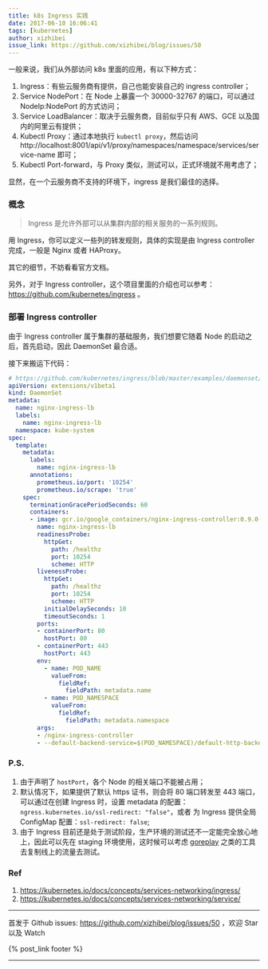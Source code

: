 ```yaml
---
title: k8s Ingress 实践
date: 2017-06-10 16:06:41
tags: [kubernetes]
author: xizhibei
issue_link: https://github.com/xizhibei/blog/issues/50
---
```

一般来说，我们从外部访问 k8s 里面的应用，有以下种方式：

1. Ingress：有些云服务商有提供，自己也能安装自己的 ingress controller；
2. Service NodePort：在 Node 上暴露一个 30000-32767 的端口，可以通过 NodeIp:NodePort 的方式访问；
3. Service LoadBalancer：取决于云服务商，目前似乎只有 AWS、GCE 以及国内的阿里云有提供；
4. Kubectl Proxy：通过本地执行 `kubectl proxy`，然后访问 http://localhost:8001/api/v1/proxy/namespaces/namespace/services/service-name 即可；
5. Kubectl Port-forward，与 Proxy 类似，测试可以，正式环境就不用考虑了；

显然，在一个云服务商不支持的环境下，ingress 是我们最佳的选择。

### 概念
> Ingress 是允许外部可以从集群内部的相关服务的一系列规则。

用 Ingress，你可以定义一些列的转发规则，具体的实现是由 Ingress controller 完成，一般是 Nginx 或者 HAProxy。

其它的细节，不妨看看官方文档。

另外，对于 Ingress controller，这个项目里面的介绍也可以参考：https://github.com/kubernetes/ingress 。

### 部署 Ingress controller
由于 Ingress controller 属于集群的基础服务，我们想要它随着 Node 的启动之后，首先启动，因此 DaemonSet 最合适。

接下来搬运下代码：

```yml
# https://github.com/kubernetes/ingress/blob/master/examples/daemonset/nginx/nginx-ingress-daemonset.yaml
apiVersion: extensions/v1beta1
kind: DaemonSet
metadata:
  name: nginx-ingress-lb
  labels:
    name: nginx-ingress-lb
  namespace: kube-system
spec:
  template:
    metadata:
      labels:
        name: nginx-ingress-lb
      annotations:
        prometheus.io/port: '10254'
        prometheus.io/scrape: 'true'
    spec:
      terminationGracePeriodSeconds: 60
      containers:
      - image: gcr.io/google_containers/nginx-ingress-controller:0.9.0-beta.7
        name: nginx-ingress-lb
        readinessProbe:
          httpGet:
            path: /healthz
            port: 10254
            scheme: HTTP
        livenessProbe:
          httpGet:
            path: /healthz
            port: 10254
            scheme: HTTP
          initialDelaySeconds: 10
          timeoutSeconds: 1
        ports:
        - containerPort: 80
          hostPort: 80
        - containerPort: 443
          hostPort: 443
        env:
          - name: POD_NAME
            valueFrom:
              fieldRef:
                fieldPath: metadata.name
          - name: POD_NAMESPACE
            valueFrom:
              fieldRef:
                fieldPath: metadata.namespace
        args:
        - /nginx-ingress-controller
        - --default-backend-service=$(POD_NAMESPACE)/default-http-backend
```

### P.S.
1. 由于声明了 `hostPort`，各个 Node 的相关端口不能被占用；
2. 默认情况下，如果提供了默认 https 证书，则会将 80 端口转发至 443 端口，可以通过在创建 Ingress 时，设置 metadata 的配置：`ngress.kubernetes.io/ssl-redirect: "false"`，或者 为 Ingress 提供全局 ConfigMap 配置：`ssl-redirect: false`;
3. 由于 Ingress 目前还是处于测试阶段，生产环境的测试还不一定能完全放心地上，因此可以先在 staging 环境使用，这时候可以考虑 [goreplay](https://github.com/buger/goreplay) 之类的工具去复制线上的流量去测试。

### Ref
1. https://kubernetes.io/docs/concepts/services-networking/ingress/
2. https://kubernetes.io/docs/concepts/services-networking/service/


***
首发于 Github issues: https://github.com/xizhibei/blog/issues/50 ，欢迎 Star 以及 Watch

{% post_link footer %}
***